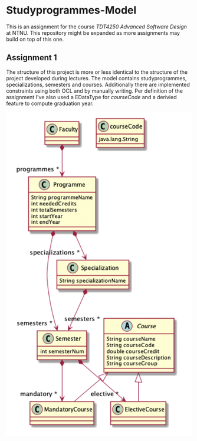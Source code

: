 # Studyprogrammes-Model
This is an assignment for the course *TDT4250 Advanced Software Design* at NTNU. This repository might be expanded as more assignments may build on top of this one.

## Assignment 1
The structure of this project is more or less identical to the structure of the project developed during lectures. 
The model contains studyprogrammes, specializations, semesters and courses. Additionally there are implemented constraints using both OCL and by manually writing.
Per definition of the assignment I've also used a EDataType for *courseCode* and a derivied feature to compute graduation year.

![This is the EMF ecore model at the time of submitting](/images/model_v_1.png) <!-- .element height="50%" width="50%" -->



